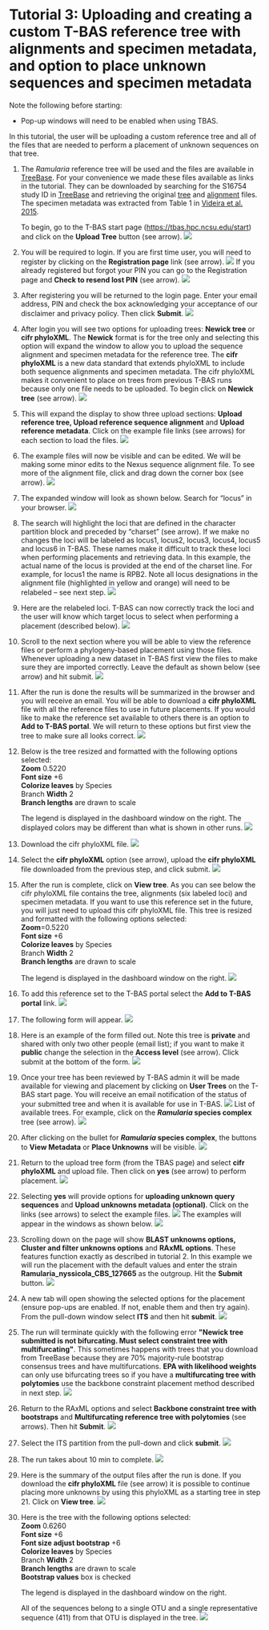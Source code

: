 # Tutorial 3: Uploading and creating a custom T-BAS reference tree with alignments and specimen metadata, and option to place unknown sequences and specimen metadata

Note the following before starting:  
* Pop-up windows will need to be enabled when using TBAS.  

In this tutorial, the user will be uploading a custom reference tree and all of the files that are needed to perform a placement of unknown sequences on that tree. 

1. The *Ramularia* reference tree will be used and the files are available in [TreeBase](https://www.treebase.org/treebase-web/search/studySearch.html). For your convenience we made these files available as links in the tutorial. They can be downloaded by searching for the S16754 study ID in [TreeBase](https://www.treebase.org/treebase-web/search/studySearch.html) and retrieving the original [tree](http://purl.org/phylo/treebase/phylows/tree/TB2:Tr79968?format=nexus) and [alignment](https://www.treebase.org/treebase-web/search/downloadANexusFile.html?id=16754&treeid=79968) files. The specimen metadata was extracted from Table 1 in [Videira et al. 2015](https://www.ncbi.nlm.nih.gov/pmc/articles/PMC4510271/).  

   To begin, go to the T-BAS start page (https://tbas.hpc.ncsu.edu/start) and click on the **Upload Tree** button (see arrow).
![](images/tbas-tutorial3/Tutorial3.1.png)

2. You will be required to login. If you are first time user, you will need to register by clicking on the **Registration page** link (see arrow).
![](images/tbas-tutorial3/Tutorial3.2.1.png)
If you already registered but forgot your PIN you can go to the Registration page and **Check to resend lost PIN** (see arrow).
![](images/tbas-tutorial3/Tutorial3.2.2.png)

3. After registering you will be returned to the login page. Enter your email address, PIN and check the box acknowledging your acceptance of our disclaimer and privacy policy. Then click **Submit**.
![](images/tbas-tutorial3/Tutorial3.3.png)

4. After login you will see two options for uploading trees: **Newick tree** or **cifr phyloXML**.  The **Newick** format is for the tree only and selecting this option will expand the window to allow you to upload the sequence alignment and specimen metadata for the reference tree. The **cifr phyloXML** is a new data standard that extends phyloXML to include both sequence alignments and specimen metadata.  The cifr phyloXML makes it convenient to place on trees from previous T-BAS runs because only one file needs to be uploaded. To begin click on **Newick tree** (see arrow).
![](images/tbas-tutorial3/Tutorial3.4.png)

5. This will expand the display to show three upload sections: **Upload reference tree, Upload reference sequence alignment** and **Upload reference metadata**.  Click on the example file links (see arrows) for each section to load the files.
![](images/tbas-tutorial3/Tutorial3.5.png)

6. The example files will now be visible and can be edited.  We will be making some minor edits to the Nexus sequence alignment file. To see more of the alignment file, click and drag down the corner box (see arrow).
![](images/tbas-tutorial3/Tutorial3.6.png)

7. The expanded window will look as shown below.  Search for “locus” in your browser.
![](images/tbas-tutorial3/Tutorial3.7.png)

8. The search will highlight the loci that are defined in the character partition block and preceded by “charset” (see arrow). If we make no changes the loci will be labeled as locus1, locus2, locus3, locus4, locus5 and locus6 in T-BAS. These names make it difficult to track these loci when performing placements and retrieving data. In this example, the actual name of the locus is provided at the end of the charset line. For example, for locus1 the name is RPB2. Note all locus designations in the alignment file (highlighted in yellow and orange) will need to be relabeled – see next step.
![](images/tbas-tutorial3/Tutorial3.8.png)

9. Here are the relabeled loci. T-BAS can now correctly track the loci and the user will know which target locus to select when performing a placement (described below).
![](images/tbas-tutorial3/Tutorial3.9.png)

10. Scroll to the next section where you will be able to view the reference files or perform a phylogeny-based placement using those files.  Whenever uploading a new dataset in T-BAS first view the files to make sure they are imported correctly.  Leave the default as shown below (see arrow) and hit submit.
![](images/tbas-tutorial3/Tutorial3.10.png)

11. After the run is done the results will be summarized in the browser and you will receive an email. You will be able to download a **cifr phyloXML** file with all the reference files to use in future placements. If you would like to make the reference set available to others there is an option to **Add to T-BAS portal**. We will return to these options but first view the tree to make sure all looks correct.
![](images/tbas-tutorial3/Tutorial3.11.png)

12. Below is the tree resized and formatted with the following options selected:     
    **Zoom** 0.5220   
    **Font size** +6  
    **Colorize leaves** by Species  
    Branch **Width** 2  
    **Branch lengths** are drawn to scale  
    
    The legend is displayed in the dashboard window on the right. The displayed colors may be different than what is shown in other runs.
![](images/tbas-tutorial3/Tutorial3.12.png)

13. Download the cifr phyloXML file.
![](images/tbas-tutorial3/Tutorial3.13.png)

14. Select the **cifr phyloXML** option (see arrow), upload the **cifr phyloXML** file downloaded from the previous step, and click submit.
![](images/tbas-tutorial3/Tutorial3.14.png)

15. After the run is complete, click on **View tree**. As you can see below the cifr phyloXML file contains the tree, alignments (six labeled loci) and specimen metadata. If you want to use this reference set in the future, you will just need to upload this cifr phyloXML file. This tree is resized and formatted with the following options selected:   
    **Zoom**=0.5220  
    **Font size** +6  
    **Colorize leaves** by Species  
    Branch **Width** 2  
    **Branch lengths** are drawn to scale  
    
    The legend is displayed in the dashboard window on the right.
![](images/tbas-tutorial3/Tutorial3.15.png)

16. To add this reference set to the T-BAS portal select the **Add to T-BAS portal** link.
![](images/tbas-tutorial3/Tutorial3.16.png)

17. The following form will appear.
![](images/tbas-tutorial3/Tutorial3.17.png)

18. Here is an example of the form filled out. Note this tree is **private** and shared with only two other people (email list); if you want to make it **public** change the selection in the **Access level** (see arrow). Click submit at the bottom of the form.
![](images/tbas-tutorial3/Tutorial3.18.png)

19. Once your tree has been reviewed by T-BAS admin it will be made available for viewing and placement by clicking on **User Trees** on the T-BAS start page. You will receive an email notification of the status of your submitted tree and when it is available for use in T-BAS.
![](images/tbas-tutorial3/Tutorial3.19.1.png)
List of available trees. For example, click on the **_Ramularia_ species complex** tree (see arrow).
![](images/tbas-tutorial3/Tutorial3.19.2.png)

20. After clicking on the bullet for **_Ramularia_ species complex**, the buttons to **View Metadata** or **Place Unknowns** will be visible.
![](images/tbas-tutorial3/Tutorial3.20.png)

21. Return to the upload tree form (from the TBAS page) and select **cifr phyloXML** and upload file.  Then click on **yes** (see arrow) to perform placement.
![](images/tbas-tutorial3/Tutorial3.21.png)

22. Selecting **yes** will provide options for **uploading unknown query sequences** and **Upload unknowns metadata (optional)**. Click on the links (see arrows) to select the example files.
![](images/tbas-tutorial3/Tutorial3.22.1.png)
The examples will appear in the windows as shown below.
![](images/tbas-tutorial3/Tutorial3.22.2.png)

23. Scrolling down on the page will show **BLAST unknowns options, Cluster and filter unknowns options** and **RAxML options**.  These features function exactly as described in tutorial 2.  In this example we will run the placement with the default values and enter the strain **Ramularia_nyssicola_CBS_127665** as the outgroup.  Hit the **Submit** button.
![](images/tbas-tutorial3/Tutorial3.23.png)

24. A new tab will open showing the selected options for the placement (ensure pop-ups are enabled. If not, enable them and then try again). From the pull-down window select **ITS** and then hit **submit**.
![](images/tbas-tutorial3/Tutorial3.24.png)

25. The run will terminate quickly with the following error **"Newick tree submitted is not bifurcating. Must select constraint tree with multifurcating"**.  This sometimes happens with trees that you download from TreeBase because they are 70% majority-rule bootstrap consensus trees and have multifurcations. **EPA with likelihood weights** can only use bifurcating trees so if you have a **multifurcating tree with polytomies** use the backbone constraint placement method described in next step.
![](images/tbas-tutorial3/Tutorial3.25.png)

26. Return to the RAxML options and select **Backbone constraint tree with bootstraps** and **Multifurcating reference tree with polytomies** (see arrows).  Then hit **Submit**.
![](images/tbas-tutorial3/Tutorial3.26.png)

27. Select the ITS partition from the pull-down and click **submit**.
![](images/tbas-tutorial3/Tutorial3.27.png)

28. The run takes about 10 min to complete.
![](images/tbas-tutorial3/Tutorial3.28.png)

29. Here is the summary of the output files after the run is done. If you download the **cifr phyloXML** file (see arrow) it is possible to continue placing more unknowns by using this phyloXML as a starting tree in step 21. Click on **View tree**.
![](images/tbas-tutorial3/Tutorial3.29.png)

30. Here is the tree with the following options selected:  
    **Zoom** 0.6260  
    **Font size** +6  
    **Font size adjust bootstrap** +6  
    **Colorize leaves** by Species  
    Branch **Width** 2  
    **Branch lengths** are drawn to scale  
    **Bootstrap values** box is checked  
    
    The legend is displayed in the dashboard window on the right.  
    
    All of the sequences belong to a single OTU and a single representative sequence (411) from that OTU is displayed in the tree.
![](images/tbas-tutorial3/Tutorial3.30.png)
